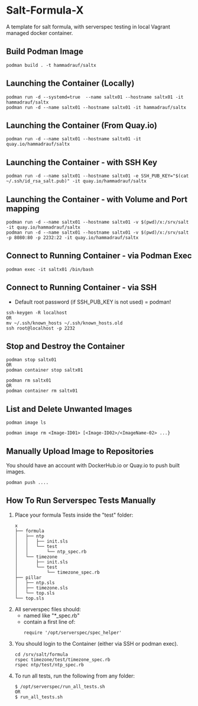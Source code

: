 # Salt-Formula-X
A template for salt formula, with serverspec testing in local Vagrant managed docker container.

## Build Podman Image
```
podman build . -t hammadrauf/saltx
```

## Launching the Container (Locally)
```
podman run -d --systemd=true  --name saltx01 --hostname saltx01 -it hammadrauf/saltx
podman run -d --name saltx01 --hostname saltx01 -it hammadrauf/saltx
```

## Launching the Container (From Quay.io)
```
podman run -d --name saltx01 --hostname saltx01 -it quay.io/hammadrauf/saltx
```

## Launching the Container - with SSH Key
```
podman run -d --name saltx01 --hostname saltx01 -e SSH_PUB_KEY="$(cat ~/.ssh/id_rsa_salt.pub)" -it quay.io/hammadrauf/saltx
```

## Launching the Container - with Volume and Port mapping
```
podman run -d --name saltx01 --hostname saltx01 -v $(pwd)/x:/srv/salt -it quay.io/hammadrauf/saltx
podman run -d --name saltx01 --hostname saltx01 -v $(pwd)/x:/srv/salt -p 8080:80 -p 2232:22 -it quay.io/hammadrauf/saltx
```

## Connect to Running Container - via Podman Exec
```
podman exec -it saltx01 /bin/bash
```

## Connect to Running Container - via SSH
- Default root password (if SSH_PUB_KEY is not used) = podman!
```
ssh-keygen -R localhost
OR
mv ~/.ssh/known_hosts ~/.ssh/known_hosts.old 
ssh root@localhost -p 2232
```

## Stop and Destroy the Container
```
podman stop saltx01
OR
podman container stop saltx01

podman rm saltx01
OR
podman container rm saltx01
```

## List and Delete Unwanted Images
```
podman image ls

podman image rm <Image-ID01> [<Image-ID02>/<ImageName-02> ...}
```

## Manually Upload Image to Repositories
You should have an account with DockerHub.io or Quay.io to push built images.
```
podman push ....
```

## How To Run Serverspec Tests Manually
1. Place your formula Tests inside the "test" folder:
    ```
    x
    ├── formula
    │   ├── ntp
    │   │   ├── init.sls
    │   │   └── test
    │   │       └── ntp_spec.rb
    │   └── timezone
    │       ├── init.sls
    │       └── test
    │           └── timezone_spec.rb
    ├── pillar
    │   ├── ntp.sls
    │   ├── timezone.sls
    │   └── top.sls
    └── top.sls
    ```
1. All serverspec files should:
    - named like "*_spec.rb"
    - contain a first line of:
        ```
        require '/opt/serverspec/spec_helper'
        ```
1. You should login to the Container (either via SSH or podman exec).
    ```
    cd /srv/salt/formula
    rspec timezone/test/timezone_spec.rb
    rspec ntp/test/ntp_spec.rb
    ```
1. To run all tests, run the following from any folder:
    ```
    $ /opt/serverspec/run_all_tests.sh
    OR
    $ run_all_tests.sh
    ```
